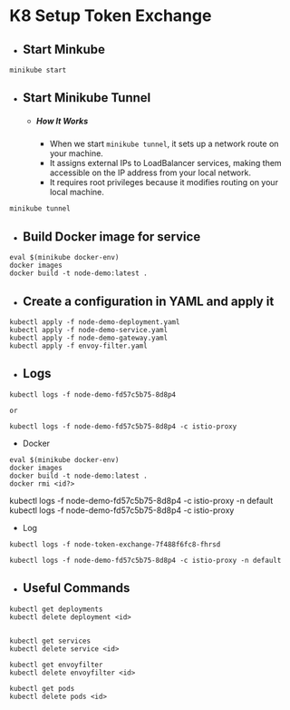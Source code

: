 # K8 Setup Token Exchange 

- ## Start Minkube

```
minikube start
```

- ## Start Minikube Tunnel

    - ##### How It Works
      - When we start `minikube tunnel`, it sets up a network route on your machine.
      - It assigns external IPs to LoadBalancer services, making them accessible on the IP address from your local network.
      - It requires root privileges because it modifies routing on your local machine.

```
minikube tunnel
```

- ## Build Docker image for service

```
eval $(minikube docker-env)
docker images
docker build -t node-demo:latest .
```

- ## Create a configuration in YAML and apply it 

```
kubectl apply -f node-demo-deployment.yaml
kubectl apply -f node-demo-service.yaml
kubectl apply -f node-demo-gateway.yaml
kubectl apply -f envoy-filter.yaml
```

- ## Logs

```
kubectl logs -f node-demo-fd57c5b75-8d8p4 

or 

kubectl logs -f node-demo-fd57c5b75-8d8p4 -c istio-proxy
```

- Docker 

```
eval $(minikube docker-env)
docker images
docker build -t node-demo:latest .
docker rmi <id?>
```

kubectl logs -f node-demo-fd57c5b75-8d8p4 -c istio-proxy -n default
kubectl logs -f node-demo-fd57c5b75-8d8p4 -c istio-proxy

- Log

```
kubectl logs -f node-token-exchange-7f488f6fc8-fhrsd

kubectl logs -f node-demo-fd57c5b75-8d8p4 -c istio-proxy -n default
```

- ## Useful Commands

```
kubectl get deployments
kubectl delete deployment <id>


kubectl get services
kubectl delete service <id>

kubectl get envoyfilter
kubectl delete envoyfilter <id>

kubectl get pods
kubectl delete pods <id>

```